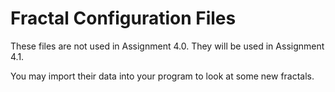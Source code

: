 # Fractal Configuration Files

These files are not used in Assignment 4.0.  They will be used in Assignment 4.1.

You may import their data into your program to look at some new fractals.
